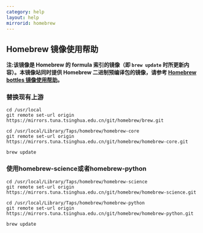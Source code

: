 ```yaml
---
category: help
layout: help
mirrorid: homebrew
---
```


## Homebrew 镜像使用帮助

**注:该镜像是 Homebrew 的 formula 索引的镜像（即 `brew update` 时所更新内容）。本镜像站同时提供 Homebrew 二进制预编译包的镜像，请参考 [Homebrew bottles 镜像使用帮助](https://mirrors.tuna.tsinghua.edu.cn/help/homebrew-bottles/)。**

### 替换现有上游

```
cd /usr/local
git remote set-url origin https://mirrors.tuna.tsinghua.edu.cn/git/homebrew/brew.git

cd /usr/local/Library/Taps/homebrew/homebrew-core
git remote set-url origin https://mirrors.tuna.tsinghua.edu.cn/git/homebrew/homebrew-core.git

brew update
```

### 使用homebrew-science或者homebrew-python

```
cd /usr/local/Library/Taps/homebrew/homebrew-science
git remote set-url origin https://mirrors.tuna.tsinghua.edu.cn/git/homebrew/homebrew-science.git

cd /usr/local/Library/Taps/homebrew/homebrew-python
git remote set-url origin https://mirrors.tuna.tsinghua.edu.cn/git/homebrew/homebrew-python.git

brew update
```
